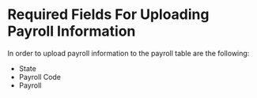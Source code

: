 # Required Fields For Uploading Payroll Information

In order to upload payroll information to the payroll table are the following:

* State
* Payroll Code
* Payroll

&#x20;

&#x20;
